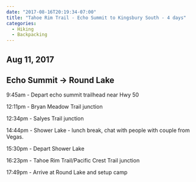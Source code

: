 ```yaml
---
date: "2017-08-16T20:19:34-07:00"
title: "Tahoe Rim Trail - Echo Summit to Kingsbury South - 4 days"
categories:
  - Hiking
  - Backpacking
---
```

## Aug 11, 2017
## Echo Summit -> Round Lake

9:45am - Depart echo summit trailhead near Hwy 50

12:11pm - Bryan Meadow Trail junction

12:34pm - Salyes Trail junction

14:44pm - Shower Lake - lunch break, chat with people with couple from Vegas.

15:30pm - Depart Shower Lake

16:23pm - Tahoe Rim Trail/Pacific Crest Trail junction

17:49pm - Arrive at Round Lake and setup camp
